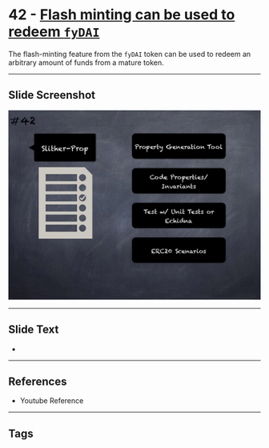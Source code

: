 
# 42 - [Flash minting can be used to redeem `fyDAI`](./Flash%20minting%20can%20be%20used%20to%20redeem%20`fyDAI`.md)

 The flash-minting feature from the `fyDAI` token can be used to redeem an arbitrary amount of funds from a mature token.


___
## Slide Screenshot
![042.png](../../images/6.Audit%20Techniques%20and%20Tools%20101/042.png)
___
## Slide Text
- 
___
## References
- Youtube Reference
___
## Tags
